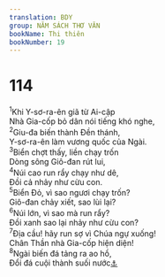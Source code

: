 ```yaml
---
translation: BDY
group: NĂM SÁCH THƠ VĂN
bookName: Thi thiên 
bookNumber: 19
---
```


<div class="title"><h1>114</h1></div>
<span class="verse thi_114_1"><sup>1</sup>Khi Y-sơ-ra-ên giã từ Ai-cập<br/>Nhà Gia-cốp bỏ dân nói tiếng khó nghe,<br/></span>
<span class="verse thi_114_2"><sup>2</sup>Giu-đa biến thành Đền thánh,<br/>Y-sơ-ra-ên làm vương quốc của Ngài.<br/></span>
<span class="verse thi_114_3"><sup>3</sup>Biển chợt thấy, liền chạy trốn<br/>Dòng sông Giô-đan rút lui,<br/></span>
<span class="verse thi_114_4"><sup>4</sup>Núi cao run rẩy chạy như dê,<br/>Đồi cả nhảy như cừu con.<br/></span>
<span class="verse thi_114_5"><sup>5</sup>Biển Đỏ, vì sao ngươi chạy trốn?<br/>Giô-đan chảy xiết, sao lùi lại?<br/></span>
<span class="verse thi_114_6"><sup>6</sup>Núi lớn, vì sao mà run rẩy?<br/>Đồi xanh sao lại nhảy như cừu con?<br/></span>
<span class="verse thi_114_7"><sup>7</sup>Địa cầu! hãy run sợ vì Chúa ngự xuống!<br/>Chân Thần nhà Gia-cốp hiện diện!<br/></span>
<span class="verse thi_114_8"><sup>8</sup>Ngài biến đá tảng ra ao hồ,<br/>Đổi đá cuội thành suối nước<a href="#" data-toggle="tooltip" data-placement="bottom" title="Nt các suối nước">⚓</a></span>
